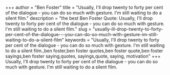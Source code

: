 +++
author = "Ben Foster"
title = "Usually, I'll drop twenty to forty per cent of the dialogue - you can do so much with gesture. I'm still waiting to do a silent film."
description = "the best Ben Foster Quote: Usually, I'll drop twenty to forty per cent of the dialogue - you can do so much with gesture. I'm still waiting to do a silent film."
slug = "usually-ill-drop-twenty-to-forty-per-cent-of-the-dialogue---you-can-do-so-much-with-gesture-im-still-waiting-to-do-a-silent-film"
keywords = "Usually, I'll drop twenty to forty per cent of the dialogue - you can do so much with gesture. I'm still waiting to do a silent film.,ben foster,ben foster quotes,ben foster quote,ben foster sayings,ben foster saying,quotes, sayings,quote, saying, motivation"
+++
Usually, I'll drop twenty to forty per cent of the dialogue - you can do so much with gesture. I'm still waiting to do a silent film.
